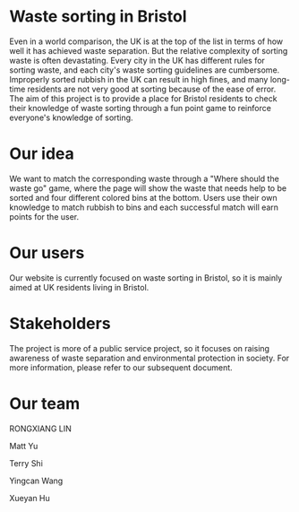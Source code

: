 # Waste sorting in Bristol

Even in a world comparison, the UK is at the top of the list in terms of how well it has achieved waste separation. But the relative complexity of sorting waste is often devastating. Every city in the UK has different rules for sorting waste, and each city's waste sorting guidelines are cumbersome. Improperly sorted rubbish in the UK can result in high fines, and many long-time residents are not very good at sorting because of the ease of error. The aim of this project is to provide a place for Bristol residents to check their knowledge of waste sorting through a fun point game to reinforce everyone's knowledge of sorting.

# Our idea

We want to match the corresponding waste through a "Where should the waste go" game, where the page will show the waste that needs help to be sorted and four different colored bins at the bottom. Users use their own knowledge to match rubbish to bins and each successful match will earn points for the user.

# Our users

Our website is currently focused on waste sorting in Bristol, so it is mainly aimed at UK residents living in Bristol.

# Stakeholders

The project is more of a public service project, so it focuses on raising awareness of waste separation and environmental protection in society. For more information, please refer to our subsequent document.

# Our team

RONGXIANG LIN

Matt Yu

Terry Shi

Yingcan Wang

Xueyan Hu
